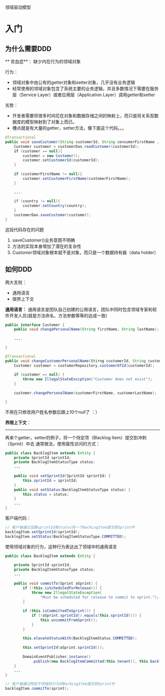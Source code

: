 领域驱动模型

# 入门

## 为什么需要DDD

** 贫血症**：
缺少内在行为的领域对象

行为：

- 领域对象中由公有的getter对象和setter对象，几乎没有业务逻辑
- 经常使用的领域对象包含了系统主要的业务逻辑，并且多数情况下需要在服务层（Service Layer）或者应用层（Application Layer）调用getter和setter

劣势：

- 开发者需要将很多时间花在对象和数据存储之间的映射上，而只是将关系型数据库的模型映射到了对象上而已。
- 槽点就是有大量的getter，setter方法，像下面这个代码。。。

```java
@Transactional
public void saveCustomer(String customerId, String consumerFirstName ... String country) {
    Customer customer = customerDao.readCustomer(customerId);
    if (customer == null){
        customer = new Customer();
        customer.setCustomerId(customerId);
    }
    
    if (customerFirstName != null){
        customer.setCustomerFirstName(customerFirstName);
    }

    ....
    
    if (country != null){
        customer.setCountry(country);
    }
    customerDao.saveCustomer(customer);
}
```

这段代码存在的问题

1. saveCustomer()业务意图不明确
2. 方法的实现本身增加了潜在的复杂性
3. Customer领域对象根本就不是对象，而只是一个数据持有器（data holder）

## 如何DDD

两大支柱：

- 通用语言
- 限界上下文

**通用语言：**
通用语言是团队自己创建的公用语言，团队中同时包含领域专家和软件开发人员(就是方法命名、方法参数等等的达成一致)

```java
public interface Customer {
    public void changePersonalName(String firstName, String lastName);
    
    ....

}
```

```java
@Transactional
public void changeCustomerPersonalName(Stirng customerId, String customerFirstName, String customerLastName) {
    Customer customer = customerRepository.customerOfId(customerId);
    
    if (customer == null) {
        throw new IllegalStateExccption("Customer does not exist");
    }
    
    customer.changePersonalName(customerFirstName, customerLastName);

}
```

不用在只修改用户姓名参数后跟上10个null了 ：）

**界限上下文**：


---

再来个getter，setter的例子，将一个待定项（Blacklog Item）提交到冲刺（Sprint）中去
通常做法，使用属性访问的方式：

```java
public class BacklogItem extends Entity {
    private SprintId sprintId;
    private BacklogItemStatusType status;
    ...
    
    public void setSprintId(SprintId sprintId) {
        this.sprintId = sprintId;
    }
    public void setStatus(BacklogItemStatusType status) {
        this.status = status;
    }
    ... 
}

```

客户端代码：

```java
// 客户端通过设置sprintId和status将一个BackLogItem提交到Sprint中
backlogItem.setSprintId(sprintId);
backlogItem.setStatus(BacklogItemStatusType.COMMITTED);

```

使用领域对象的行为，这种行为表达出了领域中的通用语言

```java
public class BacklogItem extends Entity {
    
    private SprintId sprintId;
    private BacklogItemStatusType status;
    ...
    
    public void commitTo(Sprint aSprint) {
        if (!this.isScheduledForRelease()) {
            throw new IllegalStateException(
                "Must be scheduled for release to commit to sprint.");
        }
        
        if (this.isCommittedToSprint()) {
            if (!aSprint.sprintId().equals(this.sprintId())) {
                this.uncommitFromSprint();
            }
        }
        
        this.elevateStatusWith(BacklogItemStatus.COMMITTED);
        
        this.setSprintId(aSprint.sprintId());
        
        DomainEventPublisher.instance()
            .publish(new BacklogItemCommitted(this.tenant(), this.backlogItemId(), this.sprintId()));
    }
    ... 
}
```

```java
// 客户端通过特定于领域的行为将BackLogItem提交到Sprint中
backlogItem.commitTo(sprint);
```


